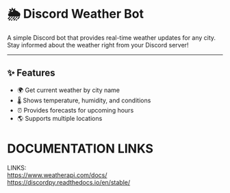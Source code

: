 # 🌦️ Discord Weather Bot


A simple Discord bot that provides real-time weather updates for any city.  
Stay informed about the weather right from your Discord server!

---

## ✨ Features
- 🌍 Get current weather by city name  
- 🌡️ Shows temperature, humidity, and conditions  
- ⏰ Provides forecasts for upcoming hours  
- 🌎 Supports multiple locations  



# DOCUMENTATION LINKS


<span>LINKS:</span><br>
<span>https://www.weatherapi.com/docs/</span><br>
<span>https://discordpy.readthedocs.io/en/stable/</span>
